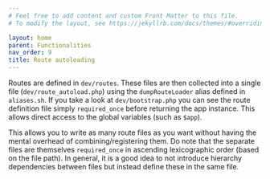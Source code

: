```yaml
---
# Feel free to add content and custom Front Matter to this file.
# To modify the layout, see https://jekyllrb.com/docs/themes/#overriding-theme-defaults

layout: home
parent: Functionalities
nav_order: 9
title: Route autoloading
---
```


Routes are defined in `dev/routes`. These files are then collected into a single file (`dev/route_autoload.php`) using the `dumpRouteLoader` alias
defined in `aliases.sh`. If you take a look at `dev/bootstrap.php` you can see the route definition file simply `required_once` before returning
the app instance. This allows direct access to the global variables (such as `$app`).

This allows you to write as many route files as you want without having the mental overhead of combining/registering them.
Do note that the separate files are themselves `required_once` in ascending lexicographic order (based on the file path).
In general, it is a good idea to not introduce hierarchy dependencies between files but instead define these in the same file.
